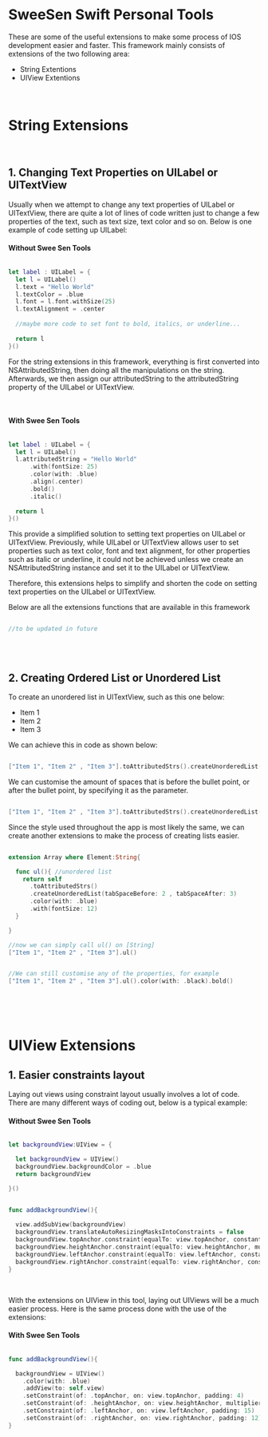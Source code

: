 # SweeSen Swift Personal Tools

These are some of the useful extensions to make some process of IOS development easier and faster. This framework mainly consists of extensions of the two following area:

* String Extentions
* UIView Extentions 

</br>

# String Extensions 

</br>

## 1. Changing Text Properties on UILabel or UITextView

Usually when we attempt to change any text properties of UILabel or UITextView, there are quite a lot of lines of code written just to change a few properties of the text, such as text size, text color and so on. Below is one example of code setting up UILabel:

#### Without Swee Sen Tools
```swift 

let label : UILabel = {
  let l = UILabel()
  l.text = "Hello World"
  l.textColor = .blue
  l.font = l.font.withSize(25)
  l.textAlignment = .center
  
  //maybe more code to set font to bold, italics, or underline...
  
  return l
}()

```
For the string extensions in this framework, everything is first converted into NSAttributedString, then doing all the manipulations on the string. Afterwards, we then assign our attributedString to the attributedString property of the UILabel or UITextView. 

</br>

#### With Swee Sen Tools

```swift 

let label : UILabel = {
  let l = UILabel()
  l.attributedString = "Hello World"
      .with(fontSize: 25)
      .color(with: .blue)
      .align(.center)
      .bold()
      .italic()
      
  return l
}()

```

This provide a simplified solution to setting text properties on UILabel or UITextView. Previously, while UILabel or UITextView allows user to set properties such as text color, font and text alignment, for other properties such as italic or underline, it could not be achieved unless we create an NSAttributedString instance and set it to the UILabel or UITextView. 

Therefore, this extensions helps to simplify and shorten the code on setting text properties on the UILabel or UITextView.

Below are all the extensions functions that are available in this framework

```swift

//to be updated in future 

```

</br></br>

## 2. Creating Ordered List or Unordered List

To create an unordered list in UITextView, such as this one below: 
* Item 1
* Item 2
* Item 3

We can achieve this in code as shown below:  

```swift

["Item 1", "Item 2" , "Item 3"].toAttributedStrs().createUnorderedList().with(fontSize: 16)

```

We can customise the amount of spaces that is before the bullet point, or after the bullet point, by specifying it as the parameter.

```swift

["Item 1", "Item 2" , "Item 3"].toAttributedStrs().createUnorderedList(tabSpaceBefore: 2 , tabSpaceAfter: 3)

```

Since the style used throughout the app is most likely the same, we can create another extensions to make the process of creating lists easier. 

```swift

extension Array where Element:String{

  func ul(){ //unordered list
    return self
      .toAttributedStrs()
      .createUnorderedList(tabSpaceBefore: 2 , tabSpaceAfter: 3)
      .color(with: .blue)
      .with(fontSize: 12)
  }

}

//now we can simply call ul() on [String]
["Item 1", "Item 2" , "Item 3"].ul()


//We can still customise any of the properties, for example
["Item 1", "Item 2" , "Item 3"].ul().color(with: .black).bold()

```

</br></br></br>

# UIView Extensions

## 1. Easier constraints layout
Laying out views using constraint layout usually involves a lot of code. There are many different ways of coding out, below is a typical example:


#### Without Swee Sen Tools
```swift

let backgroundView:UIView = {

  let backgroundView = UIView()
  backgroundView.backgroundColor = .blue
  return backgroundView

}()


func addBackgroundView(){
  
  view.addSubView(backgroundView)
  backgroundView.translateAutoResizingMasksIntoConstraints = false
  backgroundView.topAnchor.constraint(equalTo: view.topAnchor, constant: 4).isActive = true
  backgroundView.heightAnchor.constraint(equalTo: view.heightAnchor, multiplier: 0.3).isActive = true
  backgroundView.leftAnchor.constraint(equalTo: view.leftAnchor, constant: 15).isActive = true
  backgroundView.rightAnchor.constraint(equalTo: view.rightAnchor, constant: -12).isActive = true
}

```
</br>

With the extensions on UIView in this tool, laying out UIViews will be a much easier process. Here is the same process done with the use of the extensions:

#### With Swee Sen Tools

```swift

func addBackgroundView(){

  backgroundView = UIView()
    .color(with: .blue)
    .addView(to: self.view)
    .setConstraint(of: .topAnchor, on: view.topAnchor, padding: 4)
    .setConstraint(of: .heightAnchor, on: view.heightAnchor, multiplier: 0.3)
    .setConstraint(of: .leftAnchor, on: view.leftAnchor, padding: 15)
    .setConstraint(of: .rightAnchor, on: view.rightAnchor, padding: 12)
}
```



